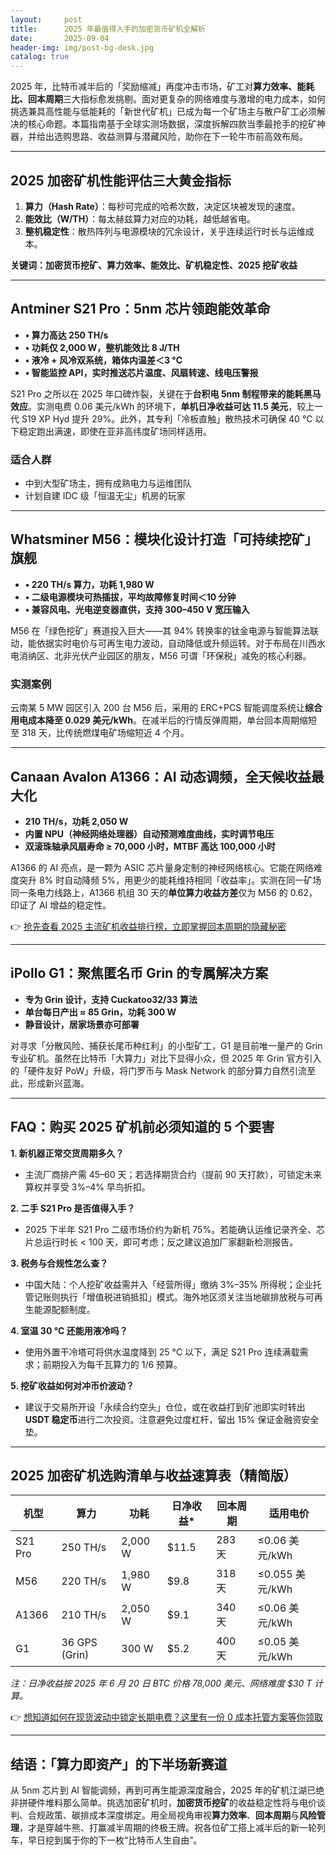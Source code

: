 ```yaml
---
layout:     post
title:      2025 年最值得入手的加密货币矿机全解析
date:       2025-09-04
header-img: img/post-bg-desk.jpg
catalog: true
---
```


2025 年，比特币减半后的「奖励缩减」再度冲击市场，矿工对**算力效率、能耗比、回本周期**三大指标愈发挑剔。面对更复杂的网络难度与激增的电力成本，如何挑选兼具高性能与低能耗的「新世代矿机」已成为每一个矿场主与散户矿工必须解决的核心命题。本篇指南基于全球实测场数据，深度拆解四款当季最抢手的挖矿神器，并给出选购思路、收益测算与潜藏风险，助你在下一轮牛市前高效布局。

---

## 2025 加密矿机性能评估三大黄金指标

1. **算力（Hash Rate）**：每秒可完成的哈希次数，决定区块被发现的速度。  
2. **能效比（W/TH）**：每太赫兹算力对应的功耗，越低越省电。  
3. **整机稳定性**：散热阵列与电源模块的冗余设计，关乎连续运行时长与运维成本。

**关键词：加密货币挖矿、算力效率、能效比、矿机稳定性、2025 挖矿收益**

---

## Antminer S21 Pro：5nm 芯片领跑能效革命

- **• 算力高达 250 TH/s**  
- **• 功耗仅 2,000 W，整机能效比 8 J/TH**  
- **• 液冷 + 风冷双系统，箱体内温差＜3 °C**  
- **• 智能监控 API，实时推送芯片温度、风扇转速、线电压警报**

S21 Pro 之所以在 2025 年口碑炸裂，关键在于**台积电 5nm 制程带来的能耗黑马效应**。实测电费 0.06 美元/kWh 的环境下，**单机日净收益可达 11.5 美元**，较上一代 S19 XP Hyd 提升 29%。此外，其专利「冷板直触」散热技术可确保 40 °C 以下稳定跑出满速，即使在亚非高纬度矿场同样适用。

### 适合人群  
- 中到大型矿场主，拥有成熟电力与运维团队  
- 计划自建 IDC 级「恒温无尘」机房的玩家  

---

## Whatsminer M56：模块化设计打造「可持续挖矿」旗舰

- **• 220 TH/s 算力，功耗 1,980 W**  
- **• 二级电源模块可热插拔，平均故障修复时间＜10 分钟**  
- **• 兼容风电、光电逆变器直供，支持 300–450 V 宽压输入**

M56 在「绿色挖矿」赛道投入巨大——其 94% 转换率的钛金电源与智能算法联动，能依据实时电价与可再生电力波动，自动降低或升频运转。对于布局在川西水电消纳区、北非光伏产业园区的朋友，M56 可谓「环保税」减免的核心利器。

### 实测案例  
云南某 5 MW 园区引入 200 台 M56 后，采用的 ERC+PCS 智能调度系统让**综合用电成本降至 0.029 美元/kWh**。在减半后的行情反弹周期，单台回本周期缩短至 318 天，比传统燃煤电矿场缩短近 4 个月。

---

## Canaan Avalon A1366：AI 动态调频，全天候收益最大化

- **210 TH/s，功耗 2,050 W**  
- **内置 NPU（神经网络处理器）自动预测难度曲线，实时调节电压**  
- **双滚珠轴承风扇寿命 ≥ 70,000 小时，MTBF 高达 100,000 小时**

A1366 的 AI 亮点，是一颗为 ASIC 芯片量身定制的神经网络核心。它能在网络难度突升 8% 时自动降频 5%，用更少的能耗维持相同「收益率」。实测在同一矿场同一条电力线路上，A1366 机组 30 天的**单位算力收益方差**仅为 M56 的 0.62，印证了 AI 增益的稳定性。

👉 [抢先查看 2025 主流矿机收益排行榜，立即掌握回本周期的隐藏秘密](https://okxdog.com/)

---

## iPollo G1：聚焦匿名币 Grin 的专属解决方案

- **专为 Grin 设计，支持 Cuckatoo32/33 算法**  
- **单台每日产出 ≈ 85 Grin，功耗 300 W**  
- **静音设计，居家场景亦可部署**

对寻求「分散风险、捕获长尾币种红利」的小型矿工，G1 是目前唯一量产的 Grin 专业矿机。虽然在比特币「大算力」对比下显得小众，但 2025 年 Grin 官方引入的「硬件友好 PoW」升级，将门罗币与 Mask Network 的部分算力自然引流至此，形成新兴蓝海。

---

## FAQ：购买 2025 矿机前必须知道的 5 个要害

**1. 新机器正常交货周期多久？**  
- 主流厂商排产需 45–60 天；若选择期货合约（提前 90 天打款），可锁定未来算权并享受 3%–4% 早鸟折扣。

**2. 二手 S21 Pro 是否值得入手？**  
- 2025 下半年 S21 Pro 二级市场价约为新机 75%。若能确认运维记录齐全、芯片总运行时长 < 100 天，即可考虑；反之建议追加厂家翻新检测报告。

**3. 税务与合规性怎么查？**  
- 中国大陆：个人挖矿收益需并入「经营所得」缴纳 3%–35% 所得税；企业托管记账则执行「增值税进销抵扣」模式。海外地区须关注当地碳排放税与可再生能源配额制度。

**4. 室温 30 °C 还能用液冷吗？**  
- 使用外置干冷塔可将供水温度降到 25 °C 以下，满足 S21 Pro 连续满载需求；前期投入为每千瓦算力的 1/6 预算。

**5. 挖矿收益如何对冲币价波动？**  
- 建议于交易所开设「永续合约空头」仓位，或在收益打到矿池即实时转出**USDT 稳定币**进行二次投资。注意避免过度杠杆，留出 15% 保证金融资安全垫。

---

## 2025 加密矿机选购清单与收益速算表（精简版）

| 机型 | 算力 | 功耗 | 日净收益* | 回本周期 | 适用电价 |
|------|------|------|-----------|----------|----------|
| S21 Pro | 250 TH/s | 2,000 W | $11.5 | 283 天 | ≤0.06 美元/kWh |
| M56 | 220 TH/s | 1,980 W | $9.8 | 318 天 | ≤0.055 美元/kWh |
| A1366 | 210 TH/s | 2,050 W | $9.1 | 340 天 | ≤0.06 美元/kWh |
| G1 | 36 GPS (Grin) | 300 W | $5.2 | 400 天 | ≤0.05 美元/kWh |

*注：日净收益按 2025 年 6 月 20 日 BTC 价格 78,000 美元、网络难度 $30 T 计算。*

👉 [想知道如何在现货波动中锁定长期电费？这里有一份 0 成本托管方案等你领取](https://okxdog.com/)

---

## 结语：「算力即资产」的下半场新赛道

从 5nm 芯片到 AI 智能调频，再到可再生能源深度融合，2025 年的矿机江湖已绝非拼硬件堆料那么简单。挑选加密矿机时，**加密货币挖矿**的收益稳定性将与电价谈判、合规政策、碳排成本深度绑定。用全局视角审视**算力效率**、**回本周期**与**风险管理**，才是穿越牛熊、打赢减半周期的终极王牌。祝各位矿工搭上减半后的新一轮列车，早日挖到属于你的下一枚“比特币人生自由”。